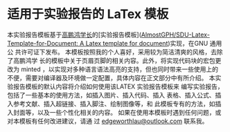 # 适用于实验报告的 LaTex 模板

本实验报告模板基于[高鹏鸿学长](https://github.com/AlmostGPH)的[实验报告模板]([AlmostGPH/SDU-Latex-Template-for-Document: A Latex template for document](https://github.com/AlmostGPH/SDU-Latex-Template-for-Document))实现，在GNU 通用公
共许可证下发布。
本模板按照我的个人喜好，采用较为简洁清爽的风格，去除了高鹏鸿学
长的模板中关于页眉页脚的相关内容。此外，将实现代码块的宏包更改为
minted ，以实现对多种语言语法高亮的支持，但也同时带来一些使用上的
不便，需要对编译器及环境做一定配置，具体内容在正文部分中有所介绍。
本实验报告模板的默认内容将介绍如何使用该LATEX 实验报告模板来
编写实验报告，包括了一些基本的使用方法，如插入图片、插入代码、插入
表格、插入公式、插入参考文献、插入超链接、插入脚注、绘制图像等，和
此模板专有的方法，如插入封面等，以及一些个性化相关的内容。
如果在使用本模板时遇到任何问题，或对本模板有任何改进建议，请通
过 edgeworthlau@outlook.com 联系我。